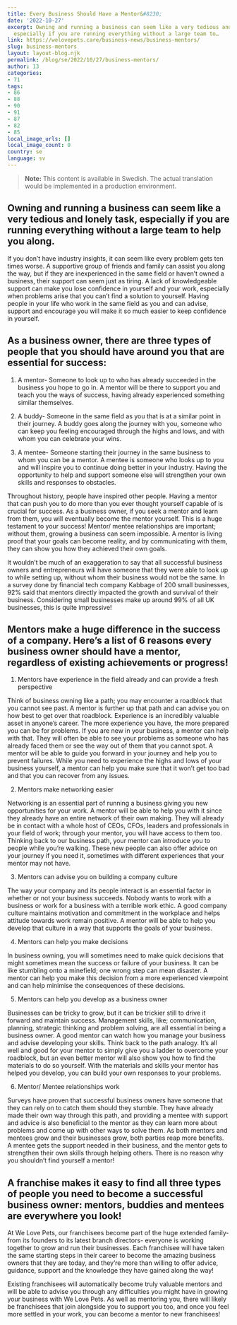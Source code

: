 ```yaml
---
title: Every Business Should Have a Mentor&#8230;
date: '2022-10-27'
excerpt: Owning and running a business can seem like a very tedious and lonely task,
  especially if you are running everything without a large team to…
link: https://welovepets.care/business-news/business-mentors/
slug: business-mentors
layout: layout-blog.njk
permalink: /blog/se/2022/10/27/business-mentors/
author: 13
categories:
- 71
tags:
- 86
- 88
- 90
- 91
- 87
- 82
- 85
local_image_urls: []
local_image_count: 0
country: se
language: sv
---
```




> **Note:** This content is available in Swedish. The actual translation would be implemented in a production environment.

## Owning and running a business can seem like a very tedious and lonely task, especially if you are running everything without a large team to help you along.

If you don’t have industry insights, it can seem like every problem gets ten times worse. A supportive group of friends and family can assist you along the way, but if they are inexperienced in the same field or haven’t owned a business, their support can seem just as tiring. A lack of knowledgeable support can make you lose confidence in yourself and your work, especially when problems arise that you can’t find a solution to yourself. Having people in your life who work in the same field as you and can advise, support and encourage you will make it so much easier to keep confidence in yourself.

## As a business owner, there are three types of people that you should have around you that are essential for success:

1. A mentor- Someone to look up to who has already succeeded in the business you hope to go in. A mentor will be there to support you and teach you the ways of success, having already experienced something similar themselves.

2. A buddy- Someone in the same field as you that is at a similar point in their journey. A buddy goes along the journey with you, someone who can keep you feeling encouraged through the highs and lows, and with whom you can celebrate your wins.

3. A mentee- Someone starting their journey in the same business to whom you can be a mentor. A mentee is someone who looks up to you and will inspire you to continue doing better in your industry. Having the opportunity to help and support someone else will strengthen your own skills and responses to obstacles.

Throughout history, people have inspired other people. Having a mentor that can push you to do more than you ever thought yourself capable of is crucial for success. As a business owner, if you seek a mentor and learn from them, you will eventually become the mentor yourself. This is a huge testament to your success! Mentor/ mentee relationships are important; without them, growing a business can seem impossible. A mentor is living proof that your goals can become reality, and by communicating with them, they can show you how they achieved their own goals.

It wouldn’t be much of an exaggeration to say that all successful business owners and entrepreneurs will have someone that they were able to look up to while setting up, without whom their business would not be the same. In a survey done by financial tech company Kabbage of 200 small businesses, 92% said that mentors directly impacted the growth and survival of their business. Considering small businesses make up around 99% of all UK businesses, this is quite impressive!

## Mentors make a huge difference in the success of a company. Here’s a list of 6 reasons every business owner should have a mentor, regardless of existing achievements or progress!

1. Mentors have experience in the field already and can provide a fresh perspective

Think of business owning like a path; you may encounter a roadblock that you cannot see past. A mentor is further up that path and can advise you on how best to get over that roadblock. Experience is an incredibly valuable asset in anyone’s career. The more experience you have, the more prepared you can be for problems. If you are new in your business, a mentor can help with that. They will often be able to see your problems as someone who has already faced them or see the way out of them that you cannot spot. A mentor will be able to guide you forward in your journey and help you to prevent failures. While you need to experience the highs and lows of your business yourself, a mentor can help you make sure that it won’t get too bad and that you can recover from any issues.

2. Mentors make networking easier

Networking is an essential part of running a business giving you new opportunities for your work. A mentor will be able to help you with it since they already have an entire network of their own making. They will already be in contact with a whole host of CEOs, CFOs, leaders and professionals in your field of work; through your mentor, you will have access to them too. Thinking back to our business path, your mentor can introduce you to people while you’re walking. These new people can also offer advice on your journey if you need it, sometimes with different experiences that your mentor may not have.

3. Mentors can advise you on building a company culture

The way your company and its people interact is an essential factor in whether or not your business succeeds. Nobody wants to work with a business or work for a business with a terrible work ethic. A good company culture maintains motivation and commitment in the workplace and helps attitude towards work remain positive. A mentor will be able to help you develop that culture in a way that supports the goals of your business.

4. Mentors can help you make decisions

In business owning, you will sometimes need to make quick decisions that might sometimes mean the success or failure of your business. It can be like stumbling onto a minefield; one wrong step can mean disaster. A mentor can help you make this decision from a more experienced viewpoint and can help minimise the consequences of these decisions.

5. Mentors can help you develop as a business owner

Businesses can be tricky to grow, but it can be trickier still to drive it forward and maintain success. Management skills, like; communication, planning, strategic thinking and problem solving, are all essential in being a business owner. A good mentor can watch how you manage your business and advise developing your skills. Think back to the path analogy. It’s all well and good for your mentor to simply give you a ladder to overcome your roadblock, but an even better mentor will also show you how to find the materials to do so yourself. With the materials and skills your mentor has helped you develop, you can build your own responses to your problems.

6. Mentor/ Mentee relationships work

Surveys have proven that successful business owners have someone that they can rely on to catch them should they stumble. They have already made their own way through this path, and providing a mentee with support and advice is also beneficial to the mentor as they can learn more about problems and come up with other ways to solve them. As both mentors and mentees grow and their businesses grow, both parties reap more benefits. A mentee gets the support needed in their business, and the mentor gets to strengthen their own skills through helping others. There is no reason why you shouldn’t find yourself a mentor!

## A franchise makes it easy to find all three types of people you need to become a successful business owner: mentors, buddies and mentees are everywhere you look!

At We Love Pets, our franchisees become part of the huge extended family- from its founders to its latest branch directors- everyone is working together to grow and run their businesses. Each franchisee will have taken the same starting steps in their career to become the amazing business owners that they are today, and they’re more than willing to offer advice, guidance, support and the knowledge they have gained along the way!

Existing franchisees will automatically become truly valuable mentors and will be able to advise you through any difficulties you might have in growing your business with We Love Pets. As well as mentoring you, there will likely be franchisees that join alongside you to support you too, and once you feel more settled in your work, you can become a mentor to new franchisees!